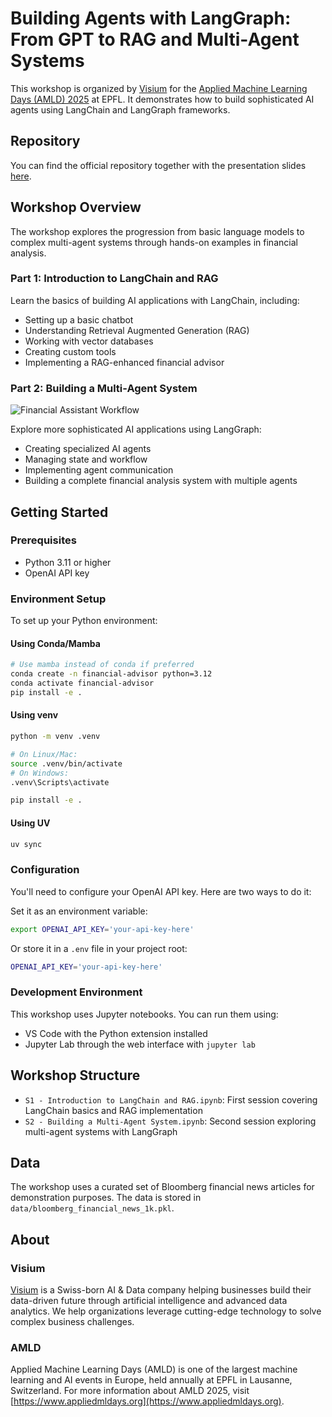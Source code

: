 # Building Agents with LangGraph: From GPT to RAG and Multi-Agent Systems

This workshop is organized by [Visium](https://visium.ch/) for the [Applied Machine Learning Days (AMLD) 2025](https://2025.appliedmldays.org/) at EPFL. It demonstrates how to build sophisticated AI agents using LangChain and LangGraph frameworks.

## Repository

You can find the official repository together with the presentation slides [here](https://github.com/VisiumCH/amld2025-multi-agents-workshop).

## Workshop Overview
The workshop explores the progression from basic language models to complex multi-agent systems through hands-on examples in financial analysis.

### Part 1: Introduction to LangChain and RAG
Learn the basics of building AI applications with LangChain, including:
- Setting up a basic chatbot
- Understanding Retrieval Augmented Generation (RAG)
- Working with vector databases
- Creating custom tools
- Implementing a RAG-enhanced financial advisor

### Part 2: Building a Multi-Agent System

![Financial Assistant Workflow](imgs/financial-assistant-workflow.png)

Explore more sophisticated AI applications using LangGraph:
- Creating specialized AI agents
- Managing state and workflow
- Implementing agent communication
- Building a complete financial analysis system with multiple agents

## Getting Started

### Prerequisites
- Python 3.11 or higher
- OpenAI API key

### Environment Setup

To set up your Python environment:

#### Using Conda/Mamba
```bash
# Use mamba instead of conda if preferred
conda create -n financial-advisor python=3.12
conda activate financial-advisor
pip install -e .
```

#### Using venv
```bash
python -m venv .venv

# On Linux/Mac:
source .venv/bin/activate
# On Windows:
.venv\Scripts\activate

pip install -e .
```

#### Using UV
```bash
uv sync
```

### Configuration

You'll need to configure your OpenAI API key. Here are two ways to do it:

Set it as an environment variable:
```bash
export OPENAI_API_KEY='your-api-key-here'
```

Or store it in a `.env` file in your project root:
```bash
OPENAI_API_KEY='your-api-key-here'
```

### Development Environment

This workshop uses Jupyter notebooks. You can run them using:

- VS Code with the Python extension installed
- Jupyter Lab through the web interface  with `jupyter lab`

## Workshop Structure
- `S1 - Introduction to LangChain and RAG.ipynb`: First session covering LangChain basics and RAG implementation
- `S2 - Building a Multi-Agent System.ipynb`: Second session exploring multi-agent systems with LangGraph

## Data
The workshop uses a curated set of Bloomberg financial news articles for demonstration purposes. The data is stored in `data/bloomberg_financial_news_1k.pkl`.

## About
### Visium
[Visium](https://visium.ch/) is a Swiss-born AI & Data company helping businesses build their data-driven future through artificial intelligence and advanced data analytics. We help organizations leverage cutting-edge technology to solve complex business challenges.

### AMLD
Applied Machine Learning Days (AMLD) is one of the largest machine learning and AI events in Europe, held annually at EPFL in Lausanne, Switzerland. For more information about AMLD 2025, visit [https://www.appliedmldays.org](https://www.appliedmldays.org).
